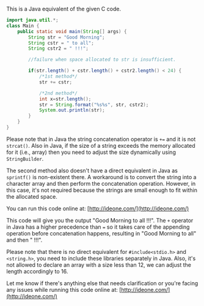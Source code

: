 This is a Java equivalent of the given C code. 

```java
import java.util.*;
class Main { 
    public static void main(String[] args) { 
        String str = "Good Morning";
        String cstr = " to all";
        String cstr2 = " !!!"; 

        //failure when space allocated to str is insufficient.

        if(str.length() + cstr.length() + cstr2.length() < 24) { 
            /*1st method*/
            str += cstr;

            /*2nd method*/
            int x=str.length();
            str = String.format("%s%s", str, cstr2); 
            System.out.println(str);
        }
    }
}
``` 

Please note that in Java the string concatenation operator is `+=` and it is not `strcat()`. Also in Java, if the size of a string exceeds the memory allocated for it (i.e., array) then you need to adjust the size dynamically using `StringBuilder`. 

The second method also doesn't have a direct equivalent in Java as `sprintf()` is non-existent there. A workaround is to convert the string into a character array and then perform the concatenation operation. However, in this case, it's not required because the strings are small enough to fit within the allocated space. 

You can run this code online at: [http://ideone.com/](http://ideone.com/)

This code will give you the output "Good Morning to all !!!". The `+` operator in Java has a higher precedence than `=` so it takes care of the appending operation before concatenation happens, resulting in "Good Morning to all" and then " !!!". 

Please note that there is no direct equivalent for `#include<stdio.h>` and `<string.h>`, you need to include these libraries separately in Java. Also, it's not allowed to declare an array with a size less than 12, we can adjust the length accordingly to 16. 

Let me know if there's anything else that needs clarification or you're facing any issues while running this code online at: [http://ideone.com/](http://ideone.com/)
